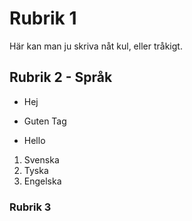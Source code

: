 Rubrik 1
=========

Här kan man ju skriva nåt kul, eller tråkigt.

Rubrik 2 - Språk
------------
* Hej
+ Guten Tag
- Hello

1. Svenska
2. Tyska
3. Engelska

### Rubrik 3

